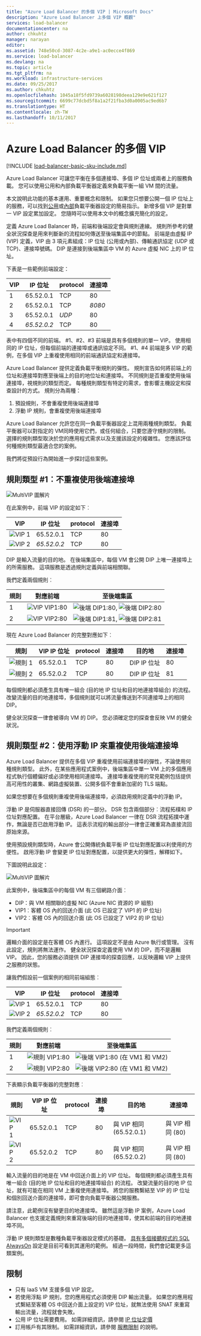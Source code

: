 ```yaml
---
title: "Azure Load Balancer 的多個 VIP | Microsoft Docs"
description: "Azure Load Balancer 上多個 VIP 概觀"
services: load-balancer
documentationcenter: na
author: chkuhtz
manager: narayan
editor: 
ms.assetid: 748e50cd-3087-4c2e-a9e1-ac0ecce4f869
ms.service: load-balancer
ms.devlang: na
ms.topic: article
ms.tgt_pltfrm: na
ms.workload: infrastructure-services
ms.date: 09/25/2017
ms.author: chkuhtz
ms.openlocfilehash: 1045a18f5fd9739a6028198deea129e9e621f127
ms.sourcegitcommit: 6699c77dcbd5f8a1a2f21fba3d0a0005ac9ed6b7
ms.translationtype: HT
ms.contentlocale: zh-TW
ms.lasthandoff: 10/11/2017
---
```

# <a name="multiple-vips-for-azure-load-balancer"></a>Azure Load Balancer 的多個 VIP

[!INCLUDE [load-balancer-basic-sku-include.md](../../includes/load-balancer-basic-sku-include.md)]

Azure Load Balancer 可讓您平衡在多個連接埠、多個 IP 位址或兩者上的服務負載。 您可以使用公用和內部負載平衡器定義來負載平衡一組 VM 間的流量。

本文說明此功能的基本運用、重要概念和限制。 如果您只想要公開一個 IP 位址上的服務，可以找到[公用](load-balancer-get-started-internet-portal.md)或[內部](load-balancer-get-started-ilb-arm-portal.md)負載平衡器設定的簡易指示。 新增多個 VIP 是對單一 VIP 設定累加設定。 您隨時可以使用本文中的概念擴充簡化的設定。

定義 Azure Load Balancer 時，前端和後端設定會與規則連線。 規則所參考的健全狀況探查是用來判斷新的流程如何傳送至後端集區中的節點。 前端是由虛擬 IP (VIP) 定義，VIP 由 3 項元素組成：IP 位址 (公用或內部)、傳輸通訊協定 (UDP 或 TCP)、連接埠號碼。 DIP 是連接到後端集區中 VM 的 Azure 虛擬 NIC 上的 IP 位址。

下表是一些範例前端設定：

| VIP | IP 位址 | protocol | 連接埠 |
| --- | --- | --- | --- |
| 1 |65.52.0.1 |TCP |80 |
| 2 |65.52.0.1 |TCP |*8080* |
| 3 |65.52.0.1 |*UDP* |80 |
| 4 |*65.52.0.2* |TCP |80 |

表中有四個不同的前端。 #1、#2、#3 前端是具有多個規則的單一 VIP。 使用相同的 IP 位址，但每個前端的連接埠或通訊協定不同。 #1、#4 前端是多 VIP 的範例，在多個 VIP 上重複使用相同的前端通訊協定和連接埠。

Azure Load Balancer 提供定義負載平衡規則的彈性。 規則宣告如何將前端上的位址和連接埠對應至後端上的目的地位址和連接埠。 不同規則是否重複使用後端連接埠，視規則的類型而定。 每種規則類型有特定的需求，會影響主機設定和探查設計的方式。 規則分為兩種：

1. 預設規則，不會重複使用後端連接埠
2. 浮動 IP 規則，會重複使用後端連接埠

Azure Load Balancer 允許您在同一負載平衡器設定上混用兩種規則類型。 負載平衡器可以對指定的 VM同時使用它們，或任何組合，只要您遵守規則的限制。 選擇的規則類型取決於您的應用程式需求以及支援該設定的複雜性。 您應該評估何種規則類型最適合您的案例。

我們將從預設行為開始進一步探討這些案例。

## <a name="rule-type-1-no-backend-port-reuse"></a>規則類型 #1︰不重複使用後端連接埠

![MultiVIP 圖解片](./media/load-balancer-multivip-overview/load-balancer-multivip.png)

在此案例中，前端 VIP 的設定如下︰

| VIP | IP 位址 | protocol | 連接埠 |
| --- | --- | --- | --- |
| ![VIP](./media/load-balancer-multivip-overview/load-balancer-rule-green.png) 1 |65.52.0.1 |TCP |80 |
| ![VIP](./media/load-balancer-multivip-overview/load-balancer-rule-purple.png) 2 |*65.52.0.2* |TCP |80 |

DIP 是輸入流量的目的地。 在後端集區中，每個 VM 會公開 DIP 上唯一連接埠上的所需服務。 這項服務是透過規則定義與前端相關聯。

我們定義兩個規則︰

| 規則 | 對應前端 | 至後端集區 |
| --- | --- | --- |
| 1 |![VIP](./media/load-balancer-multivip-overview/load-balancer-rule-green.png) VIP1:80 |![後端](./media/load-balancer-multivip-overview/load-balancer-rule-green.png) DIP1:80, ![後端](./media/load-balancer-multivip-overview/load-balancer-rule-green.png) DIP2:80 |
| 2 |![VIP](./media/load-balancer-multivip-overview/load-balancer-rule-purple.png) VIP2:80 |![後端](./media/load-balancer-multivip-overview/load-balancer-rule-purple.png) DIP1:81, ![後端](./media/load-balancer-multivip-overview/load-balancer-rule-purple.png) DIP2:81 |

現在 Azure Load Balancer 的完整對應如下︰

| 規則 | VIP IP 位址 | protocol | 連接埠 | 目的地 | 連接埠 |
| --- | --- | --- | --- | --- | --- |
| ![規則](./media/load-balancer-multivip-overview/load-balancer-rule-green.png) 1 |65.52.0.1 |TCP |80 |DIP IP 位址 |80 |
| ![規則](./media/load-balancer-multivip-overview/load-balancer-rule-purple.png) 2 |65.52.0.2 |TCP |80 |DIP IP 位址 |81 |

每個規則都必須產生具有唯一組合 (目的地 IP 位址和目的地連接埠組合) 的流程。 改變流量的目的地連接埠，多個規則就可以將流量傳送到不同連接埠上的相同 DIP。

健全狀況探查一律會被導向 VM 的 DIP。 您必須確定您的探查會反映 VM 的健全狀況。

## <a name="rule-type-2-backend-port-reuse-by-using-floating-ip"></a>規則類型 #2︰使用浮動 IP 來重複使用後端連接埠

Azure Load Balancer 提供在多個 VIP 重複使用前端連接埠的彈性，不論使用何種規則類型。 此外，在某些應用程式案例中，後端集區中單一 VM 上的多個應用程式執行個體偏好或必須使用相同連接埠。 連接埠重複使用的常見範例包括提供高可用性的叢集、網路虛擬裝置、公開多個不會重新加密的 TLS 端點。

如果您想要在多個規則重複使用後端連接埠，必須啟用規則定義中的浮動 IP。

浮動 IP 是伺服器直接回傳 (DSR) 的一部分。 DSR 包含兩個部分︰流程拓樸和 IP 位址對應配置。 在平台層級，Azure Load Balancer 一律在 DSR 流程拓撲中運作，無論是否已啟用浮動 IP。 這表示流程的輸出部分一律會正確重寫為直接流回原始來源。

使用預設規則類型時，Azure 會公開傳統負載平衡 IP 位址對應配置以利使用的方便性。 啟用浮動 IP 會變更 IP 位址對應配置，以提供更大的彈性，解釋如下。

下圖說明此設定：

![MultiVIP 圖解片](./media/load-balancer-multivip-overview/load-balancer-multivip-dsr.png)

此案例中，後端集區中的每個 VM 有三個網路介面︰

* DIP：與 VM 相關聯的虛擬 NIC (Azure NIC 資源的 IP 組態)
* VIP1︰客體 OS 內的回送介面 (此 OS 已設定了 VIP1 的 IP 位址)
* VIP2︰客體 OS 內的回送介面 (此 OS 已設定了 VIP2 的 IP 位址)

> [!IMPORTANT]
> 邏輯介面的設定是在客體 OS 內進行。 這項設定不是由 Azure 執行或管理。 沒有此設定，規則將無法運作。 健全狀況探查定義使用 VM 的 DIP，而不是邏輯 VIP。 因此，您的服務必須提供 DIP 連接埠的探查回應，以反映邏輯 VIP 上提供之服務的狀態。

讓我們假設前一個案例的相同前端組態︰

| VIP | IP 位址 | protocol | 連接埠 |
| --- | --- | --- | --- |
| ![VIP](./media/load-balancer-multivip-overview/load-balancer-rule-green.png) 1 |65.52.0.1 |TCP |80 |
| ![VIP](./media/load-balancer-multivip-overview/load-balancer-rule-purple.png) 2 |*65.52.0.2* |TCP |80 |

我們定義兩個規則︰

| 規則 | 對應前端 | 至後端集區 |
| --- | --- | --- |
| 1 |![規則](./media/load-balancer-multivip-overview/load-balancer-rule-green.png) VIP1:80 |![後端](./media/load-balancer-multivip-overview/load-balancer-rule-green.png) VIP1:80 (在 VM1 和 VM2) |
| 2 |![規則](./media/load-balancer-multivip-overview/load-balancer-rule-purple.png) VIP2:80 |![後端](./media/load-balancer-multivip-overview/load-balancer-rule-purple.png) VIP2:80 (在 VM1 和 VM2) |

下表顯示負載平衡器的完整對應︰

| 規則 | VIP IP 位址 | protocol | 連接埠 | 目的地 | 連接埠 |
| --- | --- | --- | --- | --- | --- |
| ![VIP](./media/load-balancer-multivip-overview/load-balancer-rule-green.png) 1 |65.52.0.1 |TCP |80 |與 VIP 相同 (65.52.0.1) |與 VIP 相同 (80) |
| ![VIP](./media/load-balancer-multivip-overview/load-balancer-rule-purple.png) 2 |65.52.0.2 |TCP |80 |與 VIP 相同 (65.52.0.2) |與 VIP 相同 (80) |

輸入流量的目的地是在 VM 中回送介面上的 VIP 位址。 每個規則都必須產生具有唯一組合 (目的地 IP 位址和目的地連接埠組合) 的流程。 改變流量的目的地 IP 位址，就有可能在相同 VM 上重複使用連接埠。 將您的服務繫結至 VIP 的 IP 位址和個別回送介面的連接埠，即可會向負載平衡器公開服務。

請注意，此範例沒有變更目的地連接埠。 雖然這是浮動 IP 案例，Azure Load Balancer 也支援定義規則來重寫後端的目的地連接埠，使其和前端的目的地連接埠不同。

浮動 IP 規則類型是數種負載平衡器設定模式的基礎。 [具有多個接聽程式的 SQL AlwaysOn](../virtual-machines/windows/sql/virtual-machines-windows-portal-sql-ps-alwayson-int-listener.md) 設定是目前可看到其運用的範例。 經過一段時間，我們會記載更多這類案例。

## <a name="limitations"></a>限制

* 只有 IaaS VM 支援多個 VIP 設定。
* 若使用浮點 IP 規則，您的應用程式必須使用 DIP 輸出流量。 如果您的應用程式繫結至客體 OS 中回送介面上設定的 VIP 位址，就無法使用 SNAT 來重寫輸出流量，流程就會失敗。
* 公用 IP 位址需要費用。 如需詳細資訊，請參閱 [IP 位址定價](https://azure.microsoft.com/pricing/details/ip-addresses/)
* 訂用帳戶有其限制。 如需詳細資訊，請參閱 [服務限制](../azure-subscription-service-limits.md#networking-limits) 的說明。
